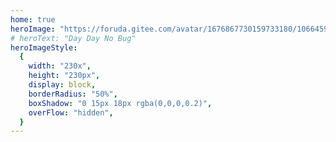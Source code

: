 ```yaml
---
home: true
heroImage: "https://foruda.gitee.com/avatar/1676867730159733180/10664590_codinglin_1676867730.png!avatar200"
# heroText: "Day Day No Bug"
heroImageStyle:
  {
    width: "230x",
    height: "230px",
    display: block,
    borderRadius: "50%",
    boxShadow: "0 15px 18px rgba(0,0,0,0.2)",
    overFlow: "hidden",
  }
---
```

